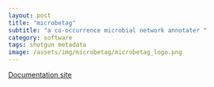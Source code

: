 ```yaml
---
layout: post
title: "microbetag"
subtitle: "a co-occurrence microbial network annotater "
category: software
tags: shotgun metadata
image: /assets/img/microbetag/microbetag_logo.png
---
```



[Documentation site](https://hariszaf.github.io/microbetag/)


